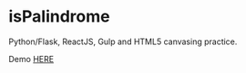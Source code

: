# isPalindrome

Python/Flask, ReactJS, Gulp and HTML5 canvasing practice.

Demo [HERE]

[//]: # 
   [HERE]: <https://rp-palindrome.herokuapp.com/>